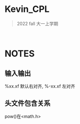 # Kevin_CPL
>2022 fall 大一上学期  

<br>


# NOTES
## 输入输出
%xx.xf 默认右对齐,  %-xx.xf 左对齐

## 头文件包含关系
pow()在<math.h>
